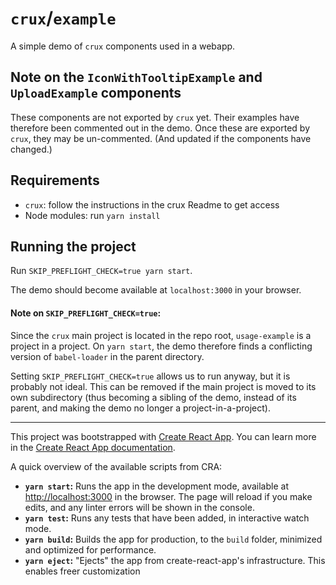 # `crux`/`example`

A simple demo of `crux` components used in a webapp.

## Note on the `IconWithTooltipExample` and `UploadExample` components

These components are not exported by `crux` yet. Their examples have therefore been commented out in the demo.
Once these are exported by `crux`, they may be un-commented. (And updated if the components have changed.)

## Requirements

- `crux`: follow the instructions in the crux Readme to get access
- Node modules: run `yarn install`

## Running the project

Run `SKIP_PREFLIGHT_CHECK=true yarn start`.

The demo should become available at `localhost:3000` in your browser.

#### Note on `SKIP_PREFLIGHT_CHECK=true`:

Since the `crux` main project is located in the repo root, `usage-example` is a project in a project.
On `yarn start`, the demo therefore finds a conflicting version of `babel-loader` in the parent directory.

Setting `SKIP_PREFLIGHT_CHECK=true` allows us to run anyway, but it is probably not ideal.
This can be removed if the main project is moved to its own subdirectory (thus becoming a sibling of the demo, instead of its parent, and making the demo no longer a project-in-a-project).

---

This project was bootstrapped with [Create React App](https://github.com/facebook/create-react-app).
You can learn more in the [Create React App documentation](https://facebook.github.io/create-react-app/docs/getting-started).

A quick overview of the available scripts from CRA:

- **`yarn start`:** Runs the app in the development mode, available at [http://localhost:3000](http://localhost:3000) in the browser. The page will reload if you make edits, and any linter errors will be shown in the console.
- **`yarn test`:** Runs any tests that have been added, in interactive watch mode.
- **`yarn build`:** Builds the app for production, to the `build` folder, minimized and optimized for performance.
- **`yarn eject`:** "Ejects" the app from create-react-app's infrastructure. This enables freer customization
